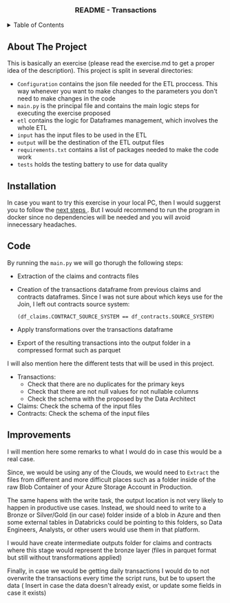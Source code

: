 <br />
<div align="center">
  <h3 align="center">README - Transactions</h3>
</div>



<!-- TABLE OF CONTENTS -->
<details>
  <summary>Table of Contents</summary>
  <ol>
    <li>
      <a href="#about-the-project">About The Project</a></li>
    <li><a href="#code">Code</a></li>
    <li>
      <a href="#getting-started">Getting Started</a>
    </li>
    <li><a href="#improvements">Improvements</a></li>

  </ol>
</details>




## About The Project
This is basically an exercise (please read the exercise.md to get a proper idea of the description).
This project is split in several directories:


- `Configuration` contains the json file needed for the ETL proccess. This way whenever you want to make changes to the parameters you don't need to make changes in the code
- `main.py` is the principal file and contains the main logic steps for executing the exercise proposed
- `etl` contains the logic for Dataframes management, which involves the whole ETL
- `input` has the input files to be used in the ETL
- `output` will be the destination of the ETL output files
- `requirements.txt` contains a list of packages needed to make the code work
- `tests` holds the testing battery to use for data quality

## Installation
In case you want to try this exercise in your local PC, then I would suggerst you to follow the [next steps ](https://medium.com/@dipan.saha/getting-started-with-pyspark-day-1-37e5e6fdc14b). But I would recommend to run the program in docker since no dependencies will be needed and you will avoid innecessary headaches. 


## Code

By running the `main.py` we will go thorugh the following steps:

- Extraction of the claims and contracts files
- Creation of the transactions dataframe from previous claims and contracts dataframes. Since I was not sure about which keys use for the Join, I left out contracts source system:

  `(df_claims.CONTRACT_SOURCE_SYSTEM == df_contracts.SOURCE_SYSTEM)`

- Apply transformations over the transactions dataframe
- Export of the resulting transactions into the output folder in a compressed format such as parquet

I will also mention here the different tests that will be used in this project.

- Transactions: 
  - Check that there are no duplicates for the primary keys
  - Check that there are not null values for not nullable columns
  - Check the schema with the proposed by the Data Architect
- Claims: Check the schema of the input files
- Contracts: Check the schema of the input files


## Improvements

I will mention here some remarks to what I would do in case this would be a real case.

Since, we would be using any of the Clouds, we would need to `Extract` the files from different and more difficult places such as a folder inside of the raw Blob Container of your Azure Storage Account in Production.

The same hapens with the write task, the output location is not very likely to happen in productive use cases. Instead, we should need to write to a Bronze or Silver/Gold (in our case) folder inside of a blob in Azure and then some external tables in Databricks could be pointing to this folders, so Data Engineers, Analysts, or other users would use them in that platform.

I would have create intermediate outputs folder for claims and contracts where this stage would represent the bronze layer (files in parquet format but still without transformations applied)

Finally, in case we would be getting daily transactions I would do to not overwrite the transactions every time the script runs, but be to upsert the data ( Insert in case the data doesn't already exist, or update some fields in case it exists)